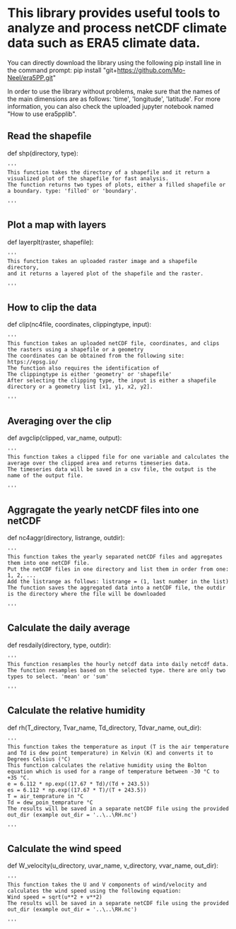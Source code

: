 # This library provides useful tools to analyze and process netCDF climate data such as ERA5 climate data.
You can directly download the library using the following pip install line in the command prompt:
pip install "git+https://github.com/Mo-Neel/era5PP.git"

In  order to use the library without problems, make sure that the names of the main dimensions are as follows: 'time', 'longitude', 'latitude'.
For more information, you can also check the  uploaded jupyter notebook named "How to use era5pplib".

## Read the shapefile

def shp(directory, type):
    
    '''
    This function takes the directory of a shapefile and it return a visualized plot of the shapefile for fast analysis.
    The function returns two types of plots, either a filled shapefile or a boundary. type: 'filled' or 'boundary'.

    '''
    
## Plot a map with layers

def layerplt(raster, shapefile):
    
    '''
    This function takes an uploaded raster image and a shapefile directory, 
    and it returns a layered plot of the shapefile and the raster.

    '''

## How to clip the data

def clip(nc4file, coordinates, clippingtype, input):

    '''
    This function takes an uploaded netCDF file, coordinates, and clips the rasters using a shapefile or a geometry  
    The coordinates can be obtained from the following site: https://epsg.io/
    The function also requires the identification of 
    The clippingtype is either 'geometry' or 'shapefile'
    After selecting the clipping type, the input is either a shapefile directory or a geometry list [x1, y1, x2, y2].
    
    '''

## Averaging over the clip

def avgclip(clipped, var_name, output):

    '''
    This function takes a clipped file for one variable and calculates the average over the clipped area and returns timeseries data.
    The timeseries data will be saved in a csv file, the output is the name of the output file.
    
    '''


## Aggragate the yearly netCDF files into one netCDF

def nc4aggr(directory, listrange, outdir):

    '''
    This function takes the yearly separated netCDF files and aggregates them into one netCDF file. 
    Put the netCDF files in one directory and list them in order from one: 1, 2, ...
    Add the listrange as follows: listrange = (1, last number in the list)
    The function saves the aggregated data into a netCDF file, the outdir is the directory where the file will be downloaded

    '''

## Calculate the daily average

def resdaily(directory, type,  outdir):

    '''
    This function resamples the hourly netcdf data into daily netcdf data.
    The function resamples based on the selected type. there are only two types to select. 'mean' or 'sum'

    '''

## Calculate the relative humidity
    
def rh(T_directory, Tvar_name, Td_directory, Tdvar_name, out_dir):
    
    '''
    This function takes the temperature as input (T is the air temperature and Td is dew point temperature) in Kelvin (K) and converts it to Degrees Celsius (°C)  
    This function calculates the relative humidity using the Bolton equation which is used for a range of temperature between -30 °C to +35 °C.
    e = 6.112 * np.exp((17.67 * Td)/(Td + 243.5))
    es = 6.112 * np.exp((17.67 * T)/(T + 243.5))
    T = air_temprature in °C
    Td = dew_poin_temprature °C
    The results will be saved in a separate netCDF file using the provided out_dir (example out_dir = '..\..\RH.nc')
    
    '''

## Calculate the wind speed

def W_velocity(u_directory, uvar_name, v_directory, vvar_name, out_dir):
    
    '''
    This function takes the U and V components of wind/velocity and calculates the wind speed using the following equation:
    Wind speed = sqrt(u**2 + v**2)
    The results will be saved in a separate netCDF file using the provided out_dir (example out_dir = '..\..\RH.nc')
  
    '''
